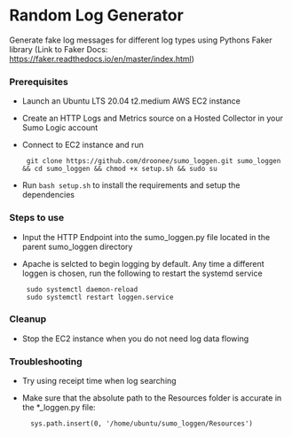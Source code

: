 # Random Log Generator
Generate fake log messages for different log types using Pythons Faker library (Link to Faker Docs: https://faker.readthedocs.io/en/master/index.html)

### Prerequisites
- Launch an Ubuntu LTS 20.04 t2.medium AWS EC2 instance
       
- Create an HTTP Logs and Metrics source on a Hosted Collector in your Sumo Logic account

- Connect to EC2 instance and run 

       git clone https://github.com/droonee/sumo_loggen.git sumo_loggen && cd sumo_loggen && chmod +x setup.sh && sudo su

- Run `bash setup.sh` to install the requirements and setup the dependencies

### Steps to use
- Input the HTTP Endpoint into the sumo_loggen.py file located in the parent sumo_loggen directory

- Apache is selcted to begin logging by default.  Any time a different loggen is chosen, run the following to restart the systemd service

       sudo systemctl daemon-reload
       sudo systemctl restart loggen.service

### Cleanup
- Stop the EC2 instance when you do not need log data flowing

### Troubleshooting
- Try using receipt time when log searching

- Make sure that the absolute path to the Resources folder is accurate in the *_loggen.py file:
        
        sys.path.insert(0, '/home/ubuntu/sumo_loggen/Resources')

